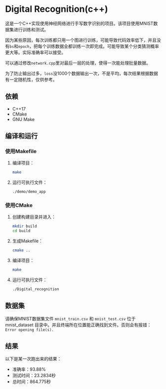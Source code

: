 # Digital Recognition(c++)

这是一个C++实现使用神经网络进行手写数字识别的项目。该项目使用MNIST数据集进行训练和测试。

因为某些原因，每次训练都只用一个图进行训练，可能导致代码效率低下，并且没有`bs`和`epoch`，把每个训练数据全都训练一次即完成。可能导致某个分类猜测概率更大等。实际准确率可以接受。

可以通过修改`network.cpp`里对最后一层的处理，使得一次能处理批量数据。

为了防止输出过多，`loss`没1000个数据输出一次，不是平均，每次结果根据数据有一定随机性，仅供参考。


## 依赖

- C++17
- CMake
- GNU Make

## 编译和运行

### 使用Makefile

1. 编译项目：

    ```sh
    make
    ```

2. 运行可执行文件：

    ```sh
    ./demo/demo_app
    ```

### 使用CMake

1. 创建构建目录并进入：

    ```sh
    mkdir build
    cd build
    ```

2. 生成Makefile：

    ```sh
    cmake ..
    ```

3. 编译项目：

    ```sh
    make
    ```

4. 运行可执行文件：

    ```sh
    ./Digital_recognition
    ```

## 数据集

请确保MNIST数据集文件 `mnist_train.csv` 和 `mnist_test.csv` 位于 mnist_dataset 目录中。并且终端所在位置能正确找到文件。否则会有报错：`Error opening file(s).`


## 结果

以下是某一次跑出来的结果：

- 准确率：93.88%
- 测试时间：23.2834秒
- 总时间：864.775秒
